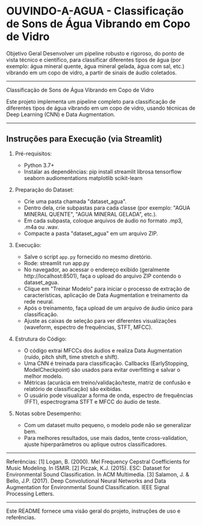 # OUVINDO-A-AGUA -  Classificação de Sons de Água Vibrando em Copo de Vidro
Objetivo Geral Desenvolver um pipeline robusto e rigoroso, do ponto de vista técnico e científico, para classificar diferentes tipos de água (por exemplo: água mineral quente, água mineral gelada, água com sal, etc.) vibrando em um copo de vidro, a partir de sinais de áudio coletados.

---
 Classificação de Sons de Água Vibrando em Copo de Vidro

Este projeto implementa um pipeline completo para classificação de diferentes tipos de água vibrando em um copo de vidro, usando técnicas de Deep Learning (CNN) e Data Augmentation.

----------------------------------------
Instruções para Execução (via Streamlit)
----------------------------------------

1. Pré-requisitos:
   - Python 3.7+
   - Instalar as dependências:
     pip install streamlit librosa tensorflow seaborn audiomentations matplotlib scikit-learn

2. Preparação do Dataset:
   - Crie uma pasta chamada "dataset_agua".
   - Dentro dela, crie subpastas para cada classe (por exemplo: "AGUA MINERAL QUENTE", "AGUA MINERAL GELADA", etc.).
   - Em cada subpasta, coloque arquivos de áudio no formato .mp3, .m4a ou .wav.
   - Compacte a pasta "dataset_agua" em um arquivo ZIP.

3. Execução:
   - Salve o script `app.py` fornecido no mesmo diretório.
   - Rode: streamlit run app.py
   - No navegador, ao acessar o endereço exibido (geralmente http://localhost:8501), faça o upload do arquivo ZIP contendo o dataset_agua.
   - Clique em "Treinar Modelo" para iniciar o processo de extração de características, aplicação de Data Augmentation e treinamento da rede neural.
   - Após o treinamento, faça upload de um arquivo de áudio único para classificação.
   - Ajuste as caixas de seleção para ver diferentes visualizações (waveform, espectro de frequências, STFT, MFCC).

4. Estrutura do Código:
   - O código extrai MFCCs dos áudios e realiza Data Augmentation (ruído, pitch shift, time stretch e shift).
   - Uma CNN é treinada para classificação. Callbacks (EarlyStopping, ModelCheckpoint) são usados para evitar overfitting e salvar o melhor modelo.
   - Métricas (acurácia em treino/validação/teste, matriz de confusão e relatório de classificação) são exibidas.
   - O usuário pode visualizar a forma de onda, espectro de frequências (FFT), espectrograma STFT e MFCC do áudio de teste.

5. Notas sobre Desempenho:
   - Com um dataset muito pequeno, o modelo pode não se generalizar bem.  
   - Para melhores resultados, use mais dados, tente cross-validation, ajuste hiperparâmetros ou aplique outros classificadores.

----------------------------------------
Referências:
[1] Logan, B. (2000). Mel Frequency Cepstral Coefficients for Music Modeling. In ISMIR.
[2] Piczak, K.J. (2015). ESC: Dataset for Environmental Sound Classification. In ACM Multimedia.
[3] Salamon, J. & Bello, J.P. (2017). Deep Convolutional Neural Networks and Data Augmentation for Environmental Sound Classification. IEEE Signal Processing Letters.

----------------------------------------

Este README fornece uma visão geral do projeto, instruções de uso e referências.
```
